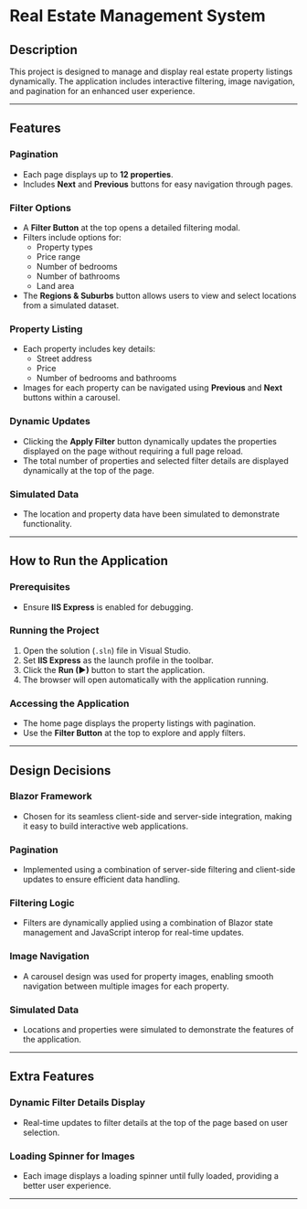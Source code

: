 # Real Estate Management System

## Description
This project is designed to manage and display real estate property listings dynamically. The application includes interactive filtering, image navigation, and pagination for an enhanced user experience.

---

## Features

### **Pagination**
- Each page displays up to **12 properties**.
- Includes **Next** and **Previous** buttons for easy navigation through pages.

### **Filter Options**
- A **Filter Button** at the top opens a detailed filtering modal.
- Filters include options for:
  - Property types
  - Price range
  - Number of bedrooms
  - Number of bathrooms
  - Land area
- The **Regions & Suburbs** button allows users to view and select locations from a simulated dataset.

### **Property Listing**
- Each property includes key details:
  - Street address
  - Price
  - Number of bedrooms and bathrooms
- Images for each property can be navigated using **Previous** and **Next** buttons within a carousel.

### **Dynamic Updates**
- Clicking the **Apply Filter** button dynamically updates the properties displayed on the page without requiring a full page reload.
- The total number of properties and selected filter details are displayed dynamically at the top of the page.

### **Simulated Data**
- The location and property data have been simulated to demonstrate functionality.

---

## How to Run the Application

### **Prerequisites**
- Ensure **IIS Express** is enabled for debugging.

### **Running the Project**
1. Open the solution (`.sln`) file in Visual Studio.
2. Set **IIS Express** as the launch profile in the toolbar.
3. Click the **Run (▶)** button to start the application.
4. The browser will open automatically with the application running.

### **Accessing the Application**
- The home page displays the property listings with pagination.
- Use the **Filter Button** at the top to explore and apply filters.

---

## Design Decisions

### **Blazor Framework**
- Chosen for its seamless client-side and server-side integration, making it easy to build interactive web applications.

### **Pagination**
- Implemented using a combination of server-side filtering and client-side updates to ensure efficient data handling.

### **Filtering Logic**
- Filters are dynamically applied using a combination of Blazor state management and JavaScript interop for real-time updates.

### **Image Navigation**
- A carousel design was used for property images, enabling smooth navigation between multiple images for each property.

### **Simulated Data**
- Locations and properties were simulated to demonstrate the features of the application.

---

## Extra Features

### **Dynamic Filter Details Display**
- Real-time updates to filter details at the top of the page based on user selection.

### **Loading Spinner for Images**
- Each image displays a loading spinner until fully loaded, providing a better user experience.

---
